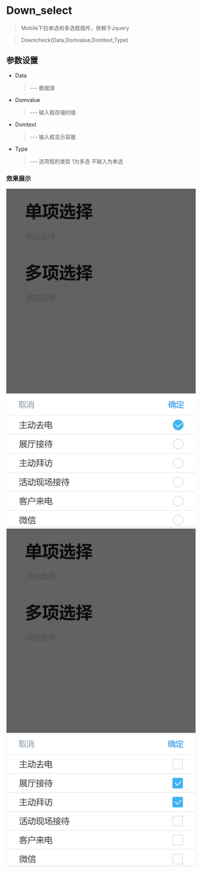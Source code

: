 # Down_select
> Mobile下拉单选和多选框插件，依赖于Jquery

> Downcheck(Data,Domvalue,Domtext,Type)

## 参数设置

* Data 
	> --- 数据源
* Domvalue 
	> --- 输入框存储的值
* Domtext  
	> --- 输入框显示容器
* Type  
	> --- 选项框的类型 1为多选  不输入为单选

### 效果展示	
!['单选框'](radio.png)
!['多选框'](checkbox.png)